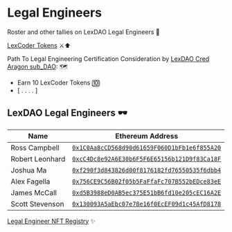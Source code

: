 # Legal Engineers
Roster and other tallies on LexDAO Legal Engineers 🧮

[LexCoder Tokens](https://etherscan.io/token/0xcc834a2d56994b90bd754e34555e39f89953e8fe) ⚔️⬆️

Path To Legal Engineering Certification Consideration by [LexDAO Cred Aragon sub_DAO](https://nightly.aragon.org/#/lexdaocred): 🗺️
- Earn 10 LexCoder Tokens 🔟
- [ . . . . ]

## LexDAO Legal Engineers 🕶️
| Name | Ethereum Address | 
|----------|:-------------:| 
| Ross Campbell | [`0x1C0Aa8cCD568d90d61659F060D1bFb1e6f855A20`](https://etherscan.io/address/0x1c0aa8ccd568d90d61659f060d1bfb1e6f855a20) |  
| Robert Leonhard | [`0xcC4Dc8e92A6E30b6F5F6E65156b121D9f83Ca18F`](https://etherscan.io/address/0xcc4dc8e92a6e30b6f5f6e65156b121d9f83ca18f) | 
| Joshua Ma | [`0xf290f3d843826d00f8176182fd76550535f6dbb4`](https://etherscan.io/address/0xf290f3d843826d00f8176182fd76550535f6dbb4) |  
| Alex Fagella | [`0x756CE9C56B02f05b5FaFfaFc707B552bEDce83eE`](https://etherscan.io/address/0x756ce9c56b02f05b5faffafc707b552bedce83ee) |  
| James McCall | [`0xd5B3988eD0AB5ec375E51bB6fd10e205cEC16A2E`](https://etherscan.io/address/0xd5B3988eD0AB5ec375E51bB6fd10e205cEC16A2E) | 
| Scott Stevenson | [`0x130093A5aEbc07e78e16f0EcEF09d1c45AfD8178`](https://etherscan.io/address/0x130093A5aEbc07e78e16f0EcEF09d1c45AfD8178) |

[Legal Engineer NFT Registry](https://etherscan.io/token/0xba2e37f18b647f19aa2e48581729fc4d0131b270) ✨
